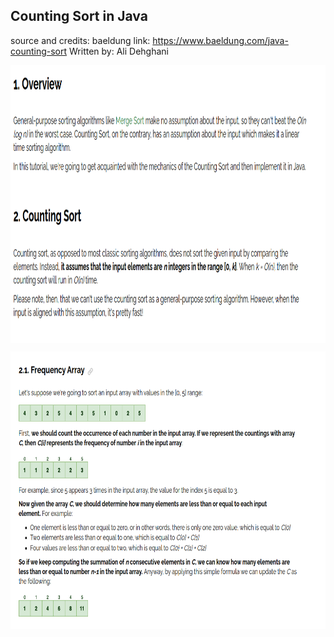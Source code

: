 
## Counting Sort in Java

source and credits: baeldung
link: https://www.baeldung.com/java-counting-sort
Written by: Ali Dehghani

<p align="center">
        <a href="https://www.linkedin.com/in/allan-pereira-abrahao/">
            <img align="center" width="804" height="444"  src="/algorithms/002-sorting/007-counting-sort/visualizing-countingsort1/visualizing-countingsort1.png" />
        </a>
</p>

<p align="center">
        <a href="https://www.linkedin.com/in/allan-pereira-abrahao/">
            <img align="center" width="804" height="444"  src="/algorithms/002-sorting/007-counting-sort/visualizing-countingsort1/visualizing-countingsort2.png" />
        </a>
</p>
